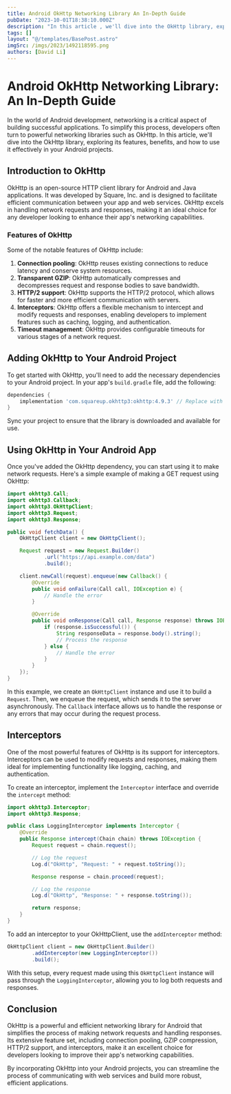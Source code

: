 ```yaml
---
title: Android OkHttp Networking Library An In-Depth Guide
pubDate: "2023-10-01T18:38:10.000Z"
description: "In this article , we'll dive into the OkHttp library, exploring its features, benefits, and how to use it effectively in your Android projects"
tags: []
layout: "@/templates/BasePost.astro"
imgSrc: /imgs/2023/1492118595.png
authors: [David Li]
---
```

# Android OkHttp Networking Library: An In-Depth Guide

In the world of Android development, networking is a critical aspect of building successful applications. To simplify this process, developers often turn to powerful networking libraries such as OkHttp. In this article, we'll dive into the OkHttp library, exploring its features, benefits, and how to use it effectively in your Android projects.

## Introduction to OkHttp

OkHttp is an open-source HTTP client library for Android and Java applications. It was developed by Square, Inc. and is designed to facilitate efficient communication between your app and web services. OkHttp excels in handling network requests and responses, making it an ideal choice for any developer looking to enhance their app's networking capabilities.

### Features of OkHttp

Some of the notable features of OkHttp include:

1. **Connection pooling**: OkHttp reuses existing connections to reduce latency and conserve system resources.
2. **Transparent GZIP**: OkHttp automatically compresses and decompresses request and response bodies to save bandwidth.
3. **HTTP/2 support**: OkHttp supports the HTTP/2 protocol, which allows for faster and more efficient communication with servers.
4. **Interceptors**: OkHttp offers a flexible mechanism to intercept and modify requests and responses, enabling developers to implement features such as caching, logging, and authentication.
5. **Timeout management**: OkHttp provides configurable timeouts for various stages of a network request.

## Adding OkHttp to Your Android Project

To get started with OkHttp, you'll need to add the necessary dependencies to your Android project. In your app's `build.gradle` file, add the following:

```groovy
dependencies {
    implementation 'com.squareup.okhttp3:okhttp:4.9.3' // Replace with the latest version
}
```

Sync your project to ensure that the library is downloaded and available for use.

## Using OkHttp in Your Android App

Once you've added the OkHttp dependency, you can start using it to make network requests. Here's a simple example of making a GET request using OkHttp:

```java
import okhttp3.Call;
import okhttp3.Callback;
import okhttp3.OkHttpClient;
import okhttp3.Request;
import okhttp3.Response;

public void fetchData() {
    OkHttpClient client = new OkHttpClient();

    Request request = new Request.Builder()
            .url("https://api.example.com/data")
            .build();

    client.newCall(request).enqueue(new Callback() {
        @Override
        public void onFailure(Call call, IOException e) {
            // Handle the error
        }

        @Override
        public void onResponse(Call call, Response response) throws IOException {
            if (response.isSuccessful()) {
                String responseData = response.body().string();
                // Process the response
            } else {
                // Handle the error
            }
        }
    });
}
```

In this example, we create an `OkHttpClient` instance and use it to build a `Request`. Then, we enqueue the request, which sends it to the server asynchronously. The `Callback` interface allows us to handle the response or any errors that may occur during the request process.

## Interceptors

One of the most powerful features of OkHttp is its support for interceptors. Interceptors can be used to modify requests and responses, making them ideal for implementing functionality like logging, caching, and authentication.

To create an interceptor, implement the `Interceptor` interface and override the `intercept` method:

```java
import okhttp3.Interceptor;
import okhttp3.Response;

public class LoggingInterceptor implements Interceptor {
    @Override
    public Response intercept(Chain chain) throws IOException {
        Request request = chain.request();

        // Log the request
        Log.d("OkHttp", "Request: " + request.toString());

        Response response = chain.proceed(request);

        // Log the response
        Log.d("OkHttp", "Response: " + response.toString());

        return response;
    }
}
```

To add an interceptor to your OkHttpClient, use the `addInterceptor` method:

```java
OkHttpClient client = new OkHttpClient.Builder()
        .addInterceptor(new LoggingInterceptor())
        .build();
```

With this setup, every request made using this `OkHttpClient` instance will pass through the `LoggingInterceptor`, allowing you to log both requests and responses.

## Conclusion

OkHttp is a powerful and efficient networking library for Android that simplifies the process of making network requests and handling responses. Its extensive feature set, including connection pooling, GZIP compression, HTTP/2 support, and interceptors, make it an excellent choice for developers looking to improve their app's networking capabilities.

By incorporating OkHttp into your Android projects, you can streamline the process of communicating with web services and build more robust, efficient applications.
